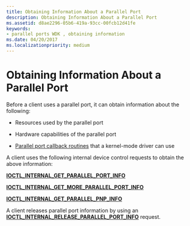 ```yaml
---
title: Obtaining Information About a Parallel Port
description: Obtaining Information About a Parallel Port
ms.assetid: d8ae2296-05b6-419a-93cc-00fcb12d41fe
keywords:
- parallel ports WDK , obtaining information
ms.date: 04/20/2017
ms.localizationpriority: medium
---
```


# Obtaining Information About a Parallel Port





Before a client uses a parallel port, it can obtain information about the following:

-   Resources used by the parallel port

-   Hardware capabilities of the parallel port

-   [Parallel port callback routines](https://docs.microsoft.com/windows-hardware/drivers/ddi/content/index) that a kernel-mode driver can use

A client uses the following internal device control requests to obtain the above information:

[**IOCTL\_INTERNAL\_GET\_PARALLEL\_PORT\_INFO**](https://docs.microsoft.com/windows-hardware/drivers/ddi/content/parallel/ni-parallel-ioctl_internal_get_parallel_port_info)

[**IOCTL\_INTERNAL\_GET\_MORE\_PARALLEL\_PORT\_INFO**](https://docs.microsoft.com/windows-hardware/drivers/ddi/content/parallel/ni-parallel-ioctl_internal_get_more_parallel_port_info)

[**IOCTL\_INTERNAL\_GET\_PARALLEL\_PNP\_INFO**](https://docs.microsoft.com/windows-hardware/drivers/ddi/content/parallel/ni-parallel-ioctl_internal_get_parallel_pnp_info)

A client releases parallel port information by using an [**IOCTL\_INTERNAL\_RELEASE\_PARALLEL\_PORT\_INFO**](https://docs.microsoft.com/windows-hardware/drivers/ddi/content/parallel/ni-parallel-ioctl_internal_release_parallel_port_info) request.

 

 




